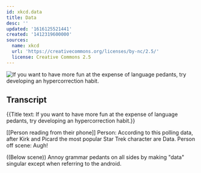 ```yaml
---
id: xkcd.data
title: Data
desc: ''
updated: '1616125521441'
created: '1412319600000'
sources:
  name: xkcd
  url: 'https://creativecommons.org/licenses/by-nc/2.5/'
  license: Creative Commons 2.5
---
```

![If you want to have more fun at the expense of language pedants, try developing an hypercorrection habit.](https://imgs.xkcd.com/comics/data.png)

## Transcript
{{Title text: If you want to have more fun at the expense of language pedants, try developing an hypercorrection habit.}}

[[Person reading from their phone]]
Person:  According to this polling data, after Kirk and Picard the most popular Star Trek character are Data.
Person off scene: Augh!

((Below scene))
Annoy grammar pedants on all sides by making "data" singular except when referring to the android.
